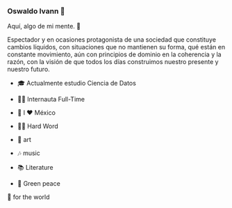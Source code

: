### Oswaldo Ivann 👋

Aquí, algo de mi mente. 🦧
      
Espectador y en ocasiones protagonista de una sociedad que constituye cambios líquidos, con situaciones que no mantienen su forma, qué están en constante movimiento, aún con principios de dominio en la coherencia y la razón, con la visión de que todos los días construimos nuestro presente y nuestro futuro. 

  
  - 🎓  Actualmente estudio Ciencia de Datos
  - 🐱‍💻  Internauta Full-Time
  - 🌮  I ❤ México
  - 🐱‍👤  Hard Word


  - 🎨 art  
  - 🎶 music
  - 📚 Literature
  - 🌳 Green peace



🌻 for the world
